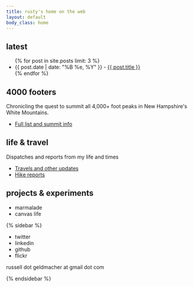 ```yaml
---
title: rusty's home on the web
layout: default
body_class: home
---
```


## latest

<ul>
	{% for post in site.posts limit: 3 %}
	<li>{{ post.date | date: "%B %e, %Y" }} - <a href="{{ post.url }}">{{ post.title }}</a></li>
	{% endfor %}
</ul>

## 4000 footers

Chronicling the quest to summit all 4,000+ foot peaks in New Hampshire's White Mountains.

* [Full list and summit info](/4000-footers/)

## life & travel

Dispatches and reports from my life and times

* [Travels and other updates](/life-and-travel.html)
* [Hike reports](/hikes.html)

## projects & experiments

* marmalade
* canvas life

{% sidebar %}

* twitter
* linkedin
* github
* flickr

russell dot geldmacher at gmail dot com

{% endsidebar %}
